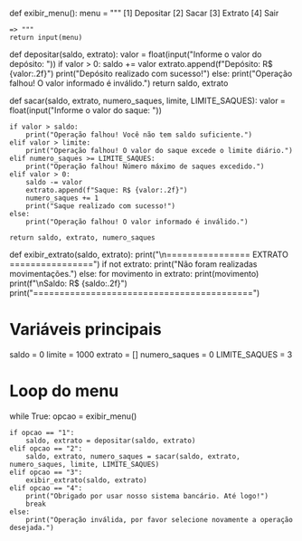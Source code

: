 def exibir_menu():
    menu = """
    [1] Depositar
    [2] Sacar
    [3] Extrato
    [4] Sair

    => """
    return input(menu)

def depositar(saldo, extrato):
    valor = float(input("Informe o valor do depósito: "))
    if valor > 0:
        saldo += valor
        extrato.append(f"Depósito: R$ {valor:.2f}")
        print("Depósito realizado com sucesso!")
    else:
        print("Operação falhou! O valor informado é inválido.")
    return saldo, extrato

def sacar(saldo, extrato, numero_saques, limite, LIMITE_SAQUES):
    valor = float(input("Informe o valor do saque: "))

    if valor > saldo:
        print("Operação falhou! Você não tem saldo suficiente.")
    elif valor > limite:
        print("Operação falhou! O valor do saque excede o limite diário.")
    elif numero_saques >= LIMITE_SAQUES:
        print("Operação falhou! Número máximo de saques excedido.")
    elif valor > 0:
        saldo -= valor
        extrato.append(f"Saque: R$ {valor:.2f}")
        numero_saques += 1
        print("Saque realizado com sucesso!")
    else:
        print("Operação falhou! O valor informado é inválido.")

    return saldo, extrato, numero_saques

def exibir_extrato(saldo, extrato):
    print("\n================ EXTRATO ================")
    if not extrato:
        print("Não foram realizadas movimentações.")
    else:
        for movimento in extrato:
            print(movimento)
    print(f"\nSaldo: R$ {saldo:.2f}")
    print("==========================================")

# Variáveis principais
saldo = 0
limite = 1000
extrato = []
numero_saques = 0
LIMITE_SAQUES = 3

# Loop do menu
while True:
    opcao = exibir_menu()

    if opcao == "1":
        saldo, extrato = depositar(saldo, extrato)
    elif opcao == "2":
        saldo, extrato, numero_saques = sacar(saldo, extrato, numero_saques, limite, LIMITE_SAQUES)
    elif opcao == "3":
        exibir_extrato(saldo, extrato)
    elif opcao == "4":
        print("Obrigado por usar nosso sistema bancário. Até logo!")
        break
    else:
        print("Operação inválida, por favor selecione novamente a operação desejada.")

